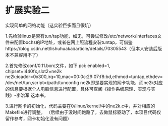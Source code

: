 # 扩展实验二
实现简单的网络功能（这实验巨多而且很坑）

1.先检验linux是否有tun/tap功能，如无，可尝试修改/etc/network/interfaces文件来配置bochs的IP地址，或者在网上照流程安装tuntap，可借鉴https://blog.csdn.net/lishuhuakai/article/details/70305543（但本人安装后版本不兼容用不了）

2.首先修改conf/0.11.bxrc文件，如下
pci: enabled=1, chipset=i440fx,slot2=ne2k
ne2k:ioaddr=0x300,irq=10,mac=00:0c:29:07:f8:bd,ethmod=tuntap,ethdev=/dev/net/tun,script=/path/tunconfig
ne2k即是要实现的网卡功能，而ne2k对应的信息要根据个人电脑信息进行配置，具体可查阅《操作系统原理、实现与实践》-李治军 这本书。

3.进行网卡的初始化，代码主要在0/linux/kernel/中的ne2k.c中，并对相应的Makefile进行调整。
（后续由于没时间跑路了，去做鼠标驱动了，本项目代码仅留作参考，网卡初始化没有问题）
